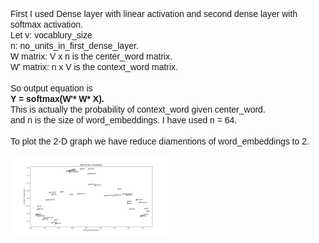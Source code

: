 <font face ="Arial">
First I used Dense layer with linear activation and second dense layer with softmax activation. <br>
Let 
v: vocablury_size   <br>
n: no_units_in_first_dense_layer.  <br>
W matrix: V x n is the center_word matrix. <br>
W' matrix: n x V is the context_word matrix.  <br>
 <br>
So output equation is <br>
<b>Y = softmax(W'* W* X).  </b> <br>
This is actually the probability of context_word given center_word.  <br>
and n is the size of word_embeddings. I have used n = 64.  <br>
 <br>
To plot the 2-D graph we have reduce diamentions of word_embeddings to 2.  <br><br>
<img src="./Figure_1.png" align="center" width = "50%"> 
</font>
